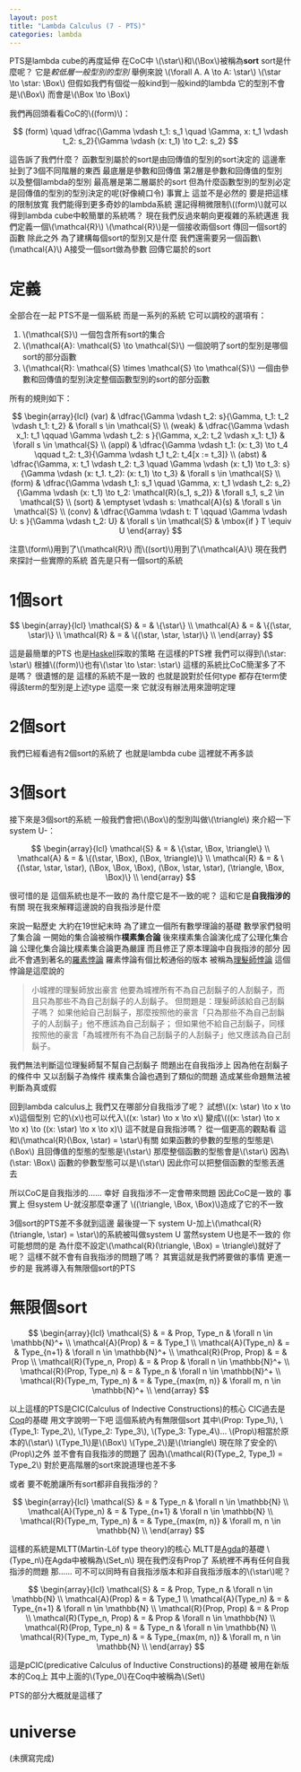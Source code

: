 ```yaml
---
layout: post
title: "Lambda Calculus (7 - PTS)"
categories: lambda
---
```


PTS是lambda cube的再度延伸
在CoC中
\\(\star\\)和\\(\Box\\)被稱為**sort**
sort是什麼呢？
它是*較低層一般型別的型別*
舉例來說
\\(\forall A. A \to A: \star\\)
\\(\star \to \star: \Box\\)
但假如我們有個從一般kind到一般kind的lambda
它的型別不會是\\(\Box\\)
而會是\\(\Box \to \Box\\)

我們再回頭看看CoC的\\((form)\\)：

$$
(form) \quad \dfrac{\Gamma \vdash t_1: s_1 \quad \Gamma, x: t_1 \vdash t_2: s_2}{\Gamma \vdash (x: t_1) \to t_2: s_2}
$$

這告訴了我們什麼？
函數型別屬於的sort是由回傳值的型別的sort決定的
這邊牽扯到了3個不同階層的東西
最底層是參數和回傳值
第2層是參數和回傳值的型別
以及整個lambda的型別
最高層是第二層屬於的sort
但為什麼函數型別的型別必定是回傳值的型別的型別決定的呢(好像繞口令)
事實上
這並不是必然的
要是把這樣的限制放寬
我們能得到更多奇妙的lambda系統
還記得稍微限制\\((form)\\)就可以得到lambda cube中較簡單的系統嗎？
現在我們反過來朝向更複雜的系統邁進
我們定義一個\\(\mathcal{R}\\)
\\(\mathcal{R}\\)是一個接收兩個sort
傳回一個sort的函數
除此之外
為了建構每個sort的型別又是什麼
我們還需要另一個函數\\(\mathcal{A}\\)
A接受一個sort做為參數
回傳它屬於的sort

# 定義

全部合在一起
PTS不是一個系統
而是一系列的系統
它可以調校的選項有：
1. \\(\mathcal{S}\\) 一個包含所有sort的集合
2. \\(\mathcal{A}: \mathcal{S} \to \mathcal{S}\\) 一個說明了sort的型別是哪個sort的部分函數
3. \\(\mathcal{R}: \mathcal{S} \times \mathcal{S} \to \mathcal{S}\\) 一個由參數和回傳值的型別決定整個函數型別的sort的部分函數

所有的規則如下：

$$
\begin{array}{lcl}
(var) & \dfrac{\Gamma \vdash t_2: s}{\Gamma, t_1: t_2 \vdash t_1: t_2} & \forall s \in \mathcal{S} \\
(weak) & \dfrac{\Gamma \vdash x_1: t_1 \qquad \Gamma \vdash t_2: s }{\Gamma, x_2: t_2 \vdash x_1: t_1} & \forall s \in \mathcal{S} \\
(appl) & \dfrac{\Gamma \vdash t_1: (x: t_3) \to t_4 \qquad t_2: t_3}{\Gamma \vdash t_1 t_2: t_4[x := t_3]} \\
(abst) & \dfrac{\Gamma, x: t_1 \vdash t_2: t_3 \quad \Gamma \vdash (x: t_1) \to t_3: s}{\Gamma \vdash (x: t_1. t_2): (x: t_1) \to t_3} & \forall s \in \mathcal{S} \\
(form) & \dfrac{\Gamma \vdash t_1: s_1 \quad \Gamma, x: t_1 \vdash t_2: s_2}{\Gamma \vdash (x: t_1) \to t_2: \mathcal{R}(s_1, s_2)} & \forall s_1, s_2 \in \mathcal{S} \\
(sort) & \emptyset \vdash s: \mathcal{A}(s) & \forall s \in \mathcal{S} \\
(conv) & \dfrac{\Gamma \vdash t: T \qquad \Gamma \vdash U: s }{\Gamma \vdash t_2: U} & \forall s \in \mathcal{S} & \mbox{if } T \equiv U
\end{array}
$$

注意\\(form\\)用到了\\(\mathcal{R}\\)
而\\((sort)\\)用到了\\(\mathcal{A}\\)
現在我們來探討一些實際的系統
首先是只有一個sort的系統

# 1個sort

$$
\begin{array}{lcl}
\mathcal{S} & = & \{\star\} \\
\mathcal{A} & = & \{(\star, \star)\} \\
\mathcal{R} & = & \{(\star, \star, \star)\} \\
\end{array}
$$

這是最簡單的PTS
也是[Haskell](https://www.haskell.org/)採取的策略
在這樣的PTS裡
我們可以得到\\(\star: \star\\)
根據\\((form)\\)也有\\(\star \to \star: \star\\)
這樣的系統比CoC簡潔多了不是嗎？
很遺憾的是
這樣的系統不是一致的
也就是說對於任何type
都存在term使得該term的型別是上述type
這麼一來
它就沒有辦法用來證明定理

# 2個sort

我們已經看過有2個sort的系統了
也就是lambda cube
這裡就不再多談

# 3個sort

接下來是3個sort的系統
一般我們會把\\(\Box\\)的型別叫做\\(\triangle\\)
來介紹一下system U-：

$$
\begin{array}{lcl}
\mathcal{S} & = & \{\star, \Box, \triangle\} \\
\mathcal{A} & = & \{(\star, \Box), (\Box, \triangle)\} \\
\mathcal{R} & = & \{(\star, \star, \star), (\Box, \Box, \Box), (\Box, \star, \star), (\triangle, \Box, \Box)\} \\
\end{array}
$$

很可惜的是
這個系統也是不一致的
為什麼它是不一致的呢？
這和它是**自我指涉的**有關
現在我來解釋這邊說的自我指涉是什麼

來說一點歷史
大約在19世紀末時
為了建立一個所有數學理論的基礎
數學家們發明了集合論
一開始的集合論被稱作**樸素集合論**
後來樸素集合論演化成了公理化集合論
公理化集合論比樸素集合論更為嚴謹
而且修正了原本理論中自我指涉的部分
因此不會遇到著名的[羅素悖論](https://zh.wikipedia.org/wiki/%E7%BD%97%E7%B4%A0%E6%82%96%E8%AE%BA)
羅素悖論有個比較通俗的版本
被稱為[理髮師悖論](https://zh.wikipedia.org/wiki/%E7%BD%97%E7%B4%A0%E6%82%96%E8%AE%BA)
這個悖論是這麼說的

> 小城裡的理髮師放出豪言
> 他要為城裡所有不為自己刮鬍子的人刮鬍子，而且只為那些不為自己刮鬍子的人刮鬍子。
> 但問題是：理髮師該給自己刮鬍子嗎？
> 如果他給自己刮鬍子，那麼按照他的豪言「只為那些不為自己刮鬍子的人刮鬍子」他不應該為自己刮鬍子；
> 但如果他不給自己刮鬍子，同樣按照他的豪言「為城裡所有不為自己刮鬍子的人刮鬍子」他又應該為自己刮鬍子。

我們無法判斷這位理髮師幫不幫自己刮鬍子
問題出在自我指涉上
因為他在刮鬍子的條件中
又以刮鬍子為條件
樸素集合論也遇到了類似的問題
造成某些命題無法被判斷為真或假

回到lambda calculus上
我們又在哪部分自我指涉了呢？
試想\\((x: \star) \to x \to x\\)這個型別
它的\\(x\\)也可以代入\\((x: \star) \to x \to x\\)
變成\\(((x: \star) \to x \to x) \to ((x: \star) \to x \to x)\\)
這不就是自我指涉嗎？
從一個更高的觀點看
這和\\(\mathcal{R}(\Box, \star) = \star\\)有關
如果函數的參數的型態的型態是\\(\Box\\)
且回傳值的型態的型態是\\(\star\\)
那麼整個函數的型態會是\\(\star\\)
因為\\(\star: \Box\\)
函數的參數型態可以是\\(\star\\)
因此你可以把整個函數的型態丟進去

所以CoC是自我指涉的......
幸好
自我指涉不一定會帶來問題
因此CoC是一致的
事實上
但system U-就沒那麼幸運了
\\((\triangle, \Box, \Box)\\)造成了它的不一致

3個sort的PTS差不多就到這邊
最後提一下
system U-加上\\(\mathcal{R}(\triangle, \star) = \star\\)的系統被叫做system U
當然system U也是不一致的
你可能想問的是
為什麼不設定\\(\mathcal{R}(\triangle, \Box) = \triangle\\)就好了呢？
這樣不就不會有自我指涉的問題了嗎？
其實這就是我們將要做的事情
更進一步的是
我將導入有無限個sort的PTS

# 無限個sort

$$
\begin{array}{lcl}
\mathcal{S} & = & Prop, Type_n & \forall n \in \mathbb{N}^+ \\
\mathcal{A}(Prop) & = & Type_1 \\
\mathcal{A}(Type_n) & = & Type_{n+1} & \forall n \in \mathbb{N}^+ \\
\mathcal{R}(Prop, Prop) & = & Prop \\
\mathcal{R}(Type_n, Prop) & = & Prop & \forall n \in \mathbb{N}^+ \\
\mathcal{R}(Prop, Type_n) & = & Type_n & \forall n \in \mathbb{N}^+ \\
\mathcal{R}(Type_m, Type_n) & = & Type_{max(m, n)} & \forall m, n \in \mathbb{N}^+ \\
\end{array}
$$

以上這樣的PTS是CIC(Calculus of Indective Constructions)的核心
CIC過去是[Coq](https://coq.inria.fr/)的基礎
用文字說明一下吧
這個系統內有無限個sort
其中\\(Prop: Type_1\\), \\(Type_1: Type_2\\), \\(Type_2: Type_3\\), \\(Type_3: Type_4\\)...
\\(Prop\\)相當於原本的\\(\star\\)
\\(Type_1\\)是\\(\Box\\)
\\(Type_2\\)是\\(\triangle\\)
現在除了安全的\\(Prop\\)之外
並不會有自我指涉的問題了
因為\\(\mathcal{R}(Type_2, Type_1) = Type_2\\)
對於更高階層的sort來說道理也差不多

或者
要不乾脆讓所有sort都非自我指涉的？

$$
\begin{array}{lcl}
\mathcal{S} & = & Type_n & \forall n \in \mathbb{N} \\
\mathcal{A}(Type_n) & = & Type_{n+1} & \forall n \in \mathbb{N} \\
\mathcal{R}(Type_m, Type_n) & = & Type_{max(m, n)} & \forall m, n \in \mathbb{N} \\
\end{array}
$$

這樣的系統是MLTT(Martin-Löf type theory)的核心
MLTT是[Agda](http://wiki.portal.chalmers.se/agda/pmwiki.php)的基礎
\\(Type_n\\)在Agda中被稱為\\(Set_n\\)
現在我們沒有Prop了
系統裡不再有任何自我指涉的問題
那......
可不可以同時有自我指涉版本和非自我指涉版本的\\(\star\\)呢？

$$
\begin{array}{lcl}
\mathcal{S} & = & Prop, Type_n & \forall n \in \mathbb{N} \\
\mathcal{A}(Prop) & = & Type_1 \\
\mathcal{A}(Type_n) & = & Type_{n+1} & \forall n \in \mathbb{N} \\
\mathcal{R}(Prop, Prop) & = & Prop \\
\mathcal{R}(Type_n, Prop) & = & Prop & \forall n \in \mathbb{N} \\
\mathcal{R}(Prop, Type_n) & = & Type_n & \forall n \in \mathbb{N} \\
\mathcal{R}(Type_m, Type_n) & = & Type_{max(m, n)} & \forall m, n \in \mathbb{N} \\
\end{array}
$$

這是pCIC(predicative Calculus of Inductive Constructions)的基礎
被用在新版本的Coq上
其中上面的\\(Type_0\\)在Coq中被稱為\\(Set\\)

PTS的部分大概就是這樣了

# universe

(未撰寫完成)
